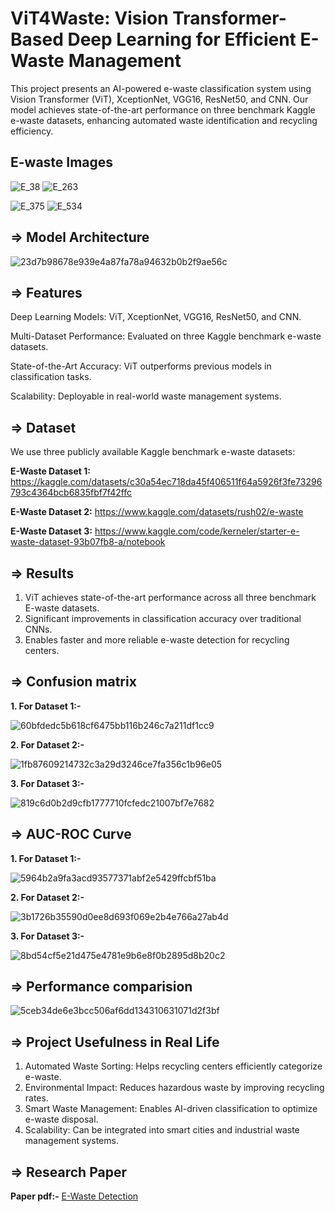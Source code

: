 # ViT4Waste: Vision Transformer-Based Deep Learning for Efficient E-Waste Management

This project presents an AI-powered e-waste classification system using Vision Transformer (ViT), XceptionNet, VGG16, ResNet50, and CNN. 
Our model achieves state-of-the-art performance on three benchmark Kaggle e-waste datasets, enhancing automated waste identification and recycling efficiency.

## E-waste Images

![E_38](https://github.com/user-attachments/assets/090efc67-5138-4340-acdf-0c5507064357)   ![E_263](https://github.com/user-attachments/assets/bfdc7fbe-1426-4532-b543-6db571a7bbcd)


![E_375](https://github.com/user-attachments/assets/8a9365c7-3417-4f6d-b1e9-e4fa9a303e28)  ![E_534](https://github.com/user-attachments/assets/e03c6198-ed80-4c54-8f7f-fe88974ef31c)




## => Model Architecture

![23d7b98678e939e4a87fa78a94632b0b2f9ae56c](https://github.com/user-attachments/assets/3da97fb9-f85a-4d89-a80a-1353c3bc7b6b)



## => Features

Deep Learning Models: ViT, XceptionNet, VGG16, ResNet50, and CNN.

Multi-Dataset Performance: Evaluated on three Kaggle benchmark e-waste datasets.

State-of-the-Art Accuracy: ViT outperforms previous models in classification tasks.

Scalability: Deployable in real-world waste management systems.

## => Dataset

We use three publicly available Kaggle benchmark e-waste datasets:

**E-Waste Dataset 1:** https://kaggle.com/datasets/c30a54ec718da45f406511f64a5926f3fe73296793c4364bcb6835fbf7f42ffc

**E-Waste Dataset 2:** https://www.kaggle.com/datasets/rush02/e-waste

**E-Waste Dataset 3:** https://www.kaggle.com/code/kerneler/starter-e-waste-dataset-93b07fb8-a/notebook


## => Results

1. ViT achieves state-of-the-art performance across all three benchmark E-waste datasets.
2. Significant improvements in classification accuracy over traditional CNNs.
3. Enables faster and more reliable e-waste detection for recycling centers.



## => Confusion matrix

**1. For Dataset 1:-** 

![60bfdedc5b618cf6475bb116b246c7a211df1cc9](https://github.com/user-attachments/assets/2f431d59-54ce-430d-b8f6-b7e5324e298b)



**2. For Dataset 2:-**

![1fb87609214732c3a29d3246ce7fa356c1b96e05](https://github.com/user-attachments/assets/4ea82511-1a43-4fa5-b15f-ade765252482)



**3. For Dataset 3:-**

![819c6d0b2d9cfb1777710fcfedc21007bf7e7682](https://github.com/user-attachments/assets/04f138cd-e98a-4acd-91df-ba3a565e7c06)





## => AUC-ROC Curve

**1. For Dataset 1:-** 

![5964b2a9fa3acd93577371abf2e5429ffcbf51ba](https://github.com/user-attachments/assets/4087530e-7146-46d6-a564-2adfac3643ba)



**2. For Dataset 2:-**

![3b1726b35590d0ee8d693f069e2b4e766a27ab4d](https://github.com/user-attachments/assets/28b9680d-b355-4eba-99ad-2404832be863)



**3. For Dataset 3:-**

![8bd54cf5e21d475e4781e9b6e8f0b2895d8b20c2](https://github.com/user-attachments/assets/2106aa3b-fda1-4220-8045-37d721f14788)





## => Performance comparision 

![5ceb34de6e3bcc506af6dd134310631071d2f3bf](https://github.com/user-attachments/assets/aa71f21d-a427-476a-a0f3-50068fc58e0b)



## => Project Usefulness in Real Life

1. Automated Waste Sorting: Helps recycling centers efficiently categorize e-waste.
2. Environmental Impact: Reduces hazardous waste by improving recycling rates.
3. Smart Waste Management: Enables AI-driven classification to optimize e-waste disposal.
4. Scalability: Can be integrated into smart cities and industrial waste management systems.



## => Research Paper

**Paper pdf:-** [E-Waste Detection](https://github.com/user-attachments/files/19603151/Vit.for.E-waste.detection.pdf)
